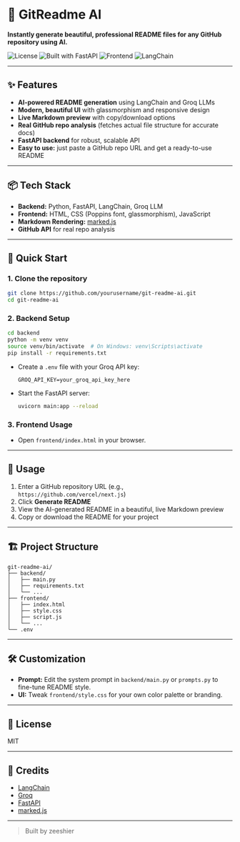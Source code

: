 # 🚀 GitReadme AI

**Instantly generate beautiful, professional README files for any GitHub repository using AI.**

![License](https://img.shields.io/badge/license-MIT-blue.svg)
![Built with FastAPI](https://img.shields.io/badge/backend-FastAPI-009688?logo=fastapi)
![Frontend](https://img.shields.io/badge/frontend-HTML%2FCSS%2FJS-blue?logo=html5)
![LangChain](https://img.shields.io/badge/AI-LangChain%20%2B%20Groq-purple)

---

## ✨ Features

- **AI-powered README generation** using LangChain and Groq LLMs
- **Modern, beautiful UI** with glassmorphism and responsive design
- **Live Markdown preview** with copy/download options
- **Real GitHub repo analysis** (fetches actual file structure for accurate docs)
- **FastAPI backend** for robust, scalable API
- **Easy to use:** just paste a GitHub repo URL and get a ready-to-use README

---

## 📦 Tech Stack

- **Backend:** Python, FastAPI, LangChain, Groq LLM
- **Frontend:** HTML, CSS (Poppins font, glassmorphism), JavaScript
- **Markdown Rendering:** [marked.js](https://marked.js.org/)
- **GitHub API** for real repo analysis

---

## 🚀 Quick Start

### 1. Clone the repository

```bash
git clone https://github.com/yourusername/git-readme-ai.git
cd git-readme-ai
```

### 2. Backend Setup

```bash
cd backend
python -m venv venv
source venv/bin/activate  # On Windows: venv\Scripts\activate
pip install -r requirements.txt
```

- Create a `.env` file with your Groq API key:
  ```
  GROQ_API_KEY=your_groq_api_key_here
  ```

- Start the FastAPI server:
  ```bash
  uvicorn main:app --reload
  ```

### 3. Frontend Usage

- Open `frontend/index.html` in your browser.

---

## 🎯 Usage

1. Enter a GitHub repository URL (e.g., `https://github.com/vercel/next.js`)
2. Click **Generate README**
3. View the AI-generated README in a beautiful, live Markdown preview
4. Copy or download the README for your project

---

## 🏗️ Project Structure

```
git-readme-ai/
├── backend/
│   ├── main.py
│   ├── requirements.txt
│   └── ...
├── frontend/
│   ├── index.html
│   ├── style.css
│   ├── script.js
│   └── ...
└── .env
```

---

## 🛠️ Customization

- **Prompt:** Edit the system prompt in `backend/main.py` or `prompts.py` to fine-tune README style.
- **UI:** Tweak `frontend/style.css` for your own color palette or branding.

---

## 📄 License

MIT

---

## 🙏 Credits

- [LangChain](https://github.com/langchain-ai/langchain)
- [Groq](https://groq.com/)
- [FastAPI](https://fastapi.tiangolo.com/)
- [marked.js](https://marked.js.org/)

---

> Built by zeeshier
